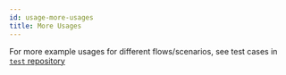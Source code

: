 ```yaml
---
id: usage-more-usages
title: More Usages
---
```


For more example usages for different flows/scenarios, see test cases in [`test` repository](https://github.com/ndidplatform/test)